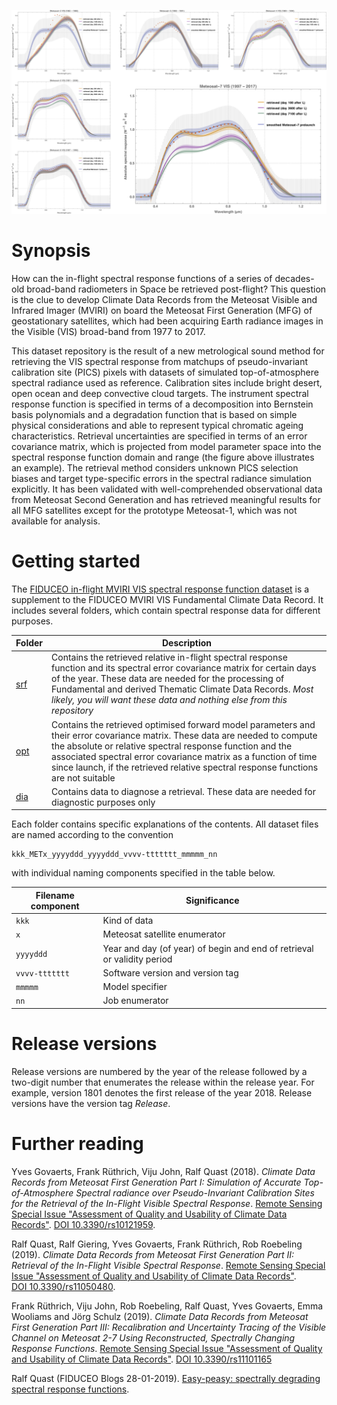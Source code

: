 ![Meteosat MVIRI spectral response functions](graphicalabstract.png "Meteosat MVIRI spectral response functions")

# Synopsis

How can the in-flight spectral response functions of a series of decades-old broad-band radiometers in Space be retrieved post-flight? This question is the clue to develop Climate Data Records from the Meteosat Visible and Infrared Imager (MVIRI) on board the Meteosat First Generation (MFG) of geostationary satellites, which had been acquiring Earth radiance images in the Visible (VIS) broad-band from 1977 to 2017.

This dataset repository is the result of a new metrological sound method for retrieving the VIS spectral response from matchups of pseudo-invariant calibration site (PICS) pixels with datasets of simulated top-of-atmosphere spectral radiance used as reference. Calibration sites include bright desert, open ocean and deep convective cloud targets. The instrument spectral response function is specified in terms of a decomposition into Bernstein basis polynomials and a degradation function that is based on simple physical considerations and able to represent typical chromatic ageing characteristics. Retrieval uncertainties are specified in terms of an error covariance matrix, which is projected from model parameter space into the spectral response function domain and range (the figure above illustrates an example). The retrieval method considers unknown PICS selection biases and target type-specific errors in the spectral radiance simulation explicitly. It has been validated with well-comprehended observational data from Meteosat Second Generation and has retrieved meaningful results for all MFG satellites except for the prototype Meteosat-1, which was not available for analysis.


# Getting started

The [FIDUCEO in-flight MVIRI VIS spectral response function dataset](https://github.com/FIDUCEO/FCDR_MVIRISRF) is a supplement to the FIDUCEO MVIRI VIS Fundamental Climate Data Record. It includes several folders, which contain spectral response data for different purposes.

| Folder | Description |
|--------|-------------|
| [srf](https://github.com/FIDUCEO/FCDR_MVIRISRF/tree/master/srf) | Contains the retrieved relative in-flight spectral response function and its spectral error covariance matrix for certain days of the year. These data are needed for the processing of Fundamental and derived Thematic Climate Data Records. *Most likely, you will want these data and nothing else from this repository* |
| [opt](https://github.com/FIDUCEO/FCDR_MVIRISRF/tree/master/opt) | Contains the retrieved optimised forward model parameters and their error covariance matrix. These data are needed to compute the absolute or relative spectral response function and the associated spectral error covariance matrix as a function of time since launch, if the retrieved relative spectral response functions are not suitable |
| [dia](https://github.com/FIDUCEO/FCDR_MVIRISRF/tree/master/dia) | Contains data to diagnose a retrieval. These data are needed for diagnostic purposes only |

Each folder contains specific explanations of the contents. All dataset files are named according to the convention

    kkk_METx_yyyyddd_yyyyddd_vvvv-ttttttt_mmmmm_nn

with individual naming components specified in the table below.  

| Filename component | Significance                     |
|--------------------|----------------------------------|
| `kkk`              | Kind of data                     |
| `x`                | Meteosat satellite enumerator    |
| `yyyyddd`          | Year and day (of year) of begin and end of retrieval or validity period |
| `vvvv-ttttttt`     | Software version and version tag |
| `mmmmm`            | Model specifier                  |
| `nn`               | Job enumerator                   |


# Release versions

Release versions are numbered by the year of the release followed by a two-digit number that enumerates the release within the release year. For example, version 1801 denotes the first release of the year 2018. Release versions have the version tag *Release*.


# Further reading

Yves Govaerts, Frank Rüthrich, Viju John, Ralf Quast (2018).
*Climate Data Records from Meteosat First Generation Part I: Simulation of Accurate Top-of-Atmosphere Spectral radiance over Pseudo-Invariant Calibration Sites for the Retrieval of the In-Flight Visible Spectral Response*.
[Remote Sensing Special Issue "Assessment of Quality and Usability of Climate Data Records"](https://www.mdpi.com/journal/remotesensing/special_issues/assessment_cdr).
[DOI 10.3390/rs10121959](https://doi.org/10.3390/rs10121959).

Ralf Quast, Ralf Giering, Yves Govaerts, Frank Rüthrich, Rob Roebeling (2019).
*Climate Data Records from Meteosat First Generation Part II: Retrieval of the In-Flight Visible Spectral Response*.
[Remote Sensing Special Issue "Assessment of Quality and Usability of Climate Data Records"](https://www.mdpi.com/journal/remotesensing/special_issues/assessment_cdr).
[DOI 10.3390/rs11050480](https://doi.org/10.3390/rs11050480).

Frank Rüthrich, Viju John, Rob Roebeling, Ralf Quast, Yves Govaerts, Emma Wooliams and Jörg Schulz (2019).
*Climate Data Records from Meteosat First Generation Part III: Recalibration and Uncertainty Tracing of the Visible Channel on Meteosat 2-7 Using Reconstructed, Spectrally Changing Response Functions*.
[Remote Sensing Special Issue "Assessment of Quality and Usability of Climate Data Records"](https://www.mdpi.com/journal/remotesensing/special_issues/assessment_cdr).
[DOI 10.3390/rs11101165](https://doi.org/10.3390/rs11101165)

Ralf Quast (FIDUCEO Blogs 28-01-2019). [Easy-peasy: spectrally degrading spectral response functions](http://www.fiduceo.eu/content/easy-peasy-spectrally-degrading-spectral-response-functions).
